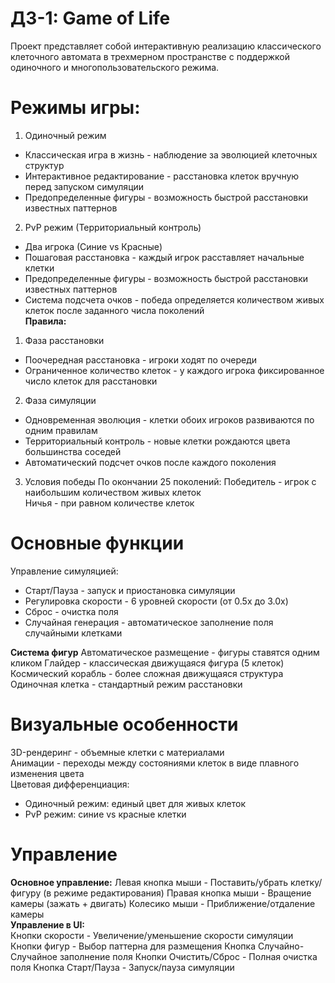 # ДЗ-1: Game of Life
Проект представляет собой интерактивную реализацию классического клеточного автомата в трехмерном пространстве с поддержкой одиночного и многопользовательского режима.

# Режимы игры:
1. Одиночный режим
* Классическая игра в жизнь - наблюдение за эволюцией клеточных структур    
* Интерактивное редактирование - расстановка клеток вручную перед запуском симуляции    
* Предопределенные фигуры - возможность быстрой расстановки известных паттернов    

2. PvP режим (Территориальный контроль)    
* Два игрока (Синие vs Красные)    
* Пошаговая расстановка - каждый игрок расставляет начальные клетки
* Предопределенные фигуры - возможность быстрой расстановки известных паттернов
* Система подсчета очков - победа определяется количеством живых клеток после заданного числа поколений    
**Правила:**
1) Фаза расстановки
* Поочередная расстановка - игроки ходят по очереди
* Ограниченное количество клеток - у каждого игрока фиксированное число клеток для расстановки

2) Фаза симуляции
* Одновременная эволюция - клетки обоих игроков развиваются по одним правилам
* Территориальный контроль - новые клетки рождаются цвета большинства соседей
* Автоматический подсчет очков после каждого поколения

3) Условия победы
По окончании 25 поколений:
Победитель - игрок с наибольшим количеством живых клеток     
Ничья - при равном количестве клеток    

# Основные функции
Управление симуляцией:
* Старт/Пауза - запуск и приостановка симуляции    
* Регулировка скорости - 6 уровней скорости (от 0.5x до 3.0x)    
* Сброс - очистка поля
* Случайная генерация - автоматическое заполнение поля случайными клетками

**Система фигур**
Автоматическое размещение - фигуры ставятся одним кликом
Глайдер - классическая движущаяся фигура (5 клеток)    
Космический корабль - более сложная движущаяся структура    
Одиночная клетка - стандартный режим расстановки   

# Визуальные особенности
3D-рендеринг - объемные клетки с материалами     
Анимации - переходы между состояниями клеток в виде плавного изменения цвета    
Цветовая дифференциация:    
* Одиночный режим: единый цвет для живых клеток
* PvP режим: синие vs красные клетки
  
# Управление
**Основное управление:**
Левая кнопка мыши - Поставить/убрать клетку/фигуру (в режиме редактирования)
Правая кнопка мыши - Вращение камеры (зажать + двигать)
Колесико мыши - Приближение/отдаление камеры    
**Управление в UI:**    
Кнопки скорости - Увеличение/уменьшение скорости симуляции
Кнопки фигур - Выбор паттерна для размещения
Кнопка Случайно- Случайное заполнение поля
Кнопки Очистить/Сброс - Полная очистка поля
Кнопка Старт/Пауза - Запуск/пауза симуляции

